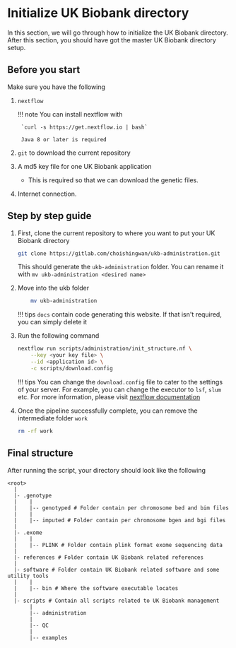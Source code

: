 # Initialize UK Biobank directory
In this section, we will go through how to initialize the UK Biobank directory. 
After this section, you should have got the master UK Biobank directory setup.

## Before you start
Make sure you have the following

1. `nextflow`

    !!! note
        You can install nextflow with 

        `curl -s https://get.nextflow.io | bash`

        Java 8 or later is required
2. `git` to download the current repository
3. A md5 key file for one UK Biobank application
    - This is required so that we can download the genetic files.
4. Internet connection.

## Step by step guide

1. First, clone the current repository to where you want to put your UK Biobank directory

    ```bash
    git clone https://gitlab.com/choishingwan/ukb-administration.git
    ```
    This should generate the `ukb-administration` folder. 
    You can rename it with `mv ukb-administration <desired name>`
    
2. Move into the ukb folder
    ``` bash
        mv ukb-administration
    ```

    !!! tips
        `docs` contain code generating this website. If that isn't required, you can simply delete it

3. Run the following command
    ```bash
    nextflow run scripts/administration/init_structure.nf \
        --key <your key file> \
        --id <application id> \
        -c scripts/download.config
    ```

    !!! tips
        You can change the `download.config` file to cater to the settings of your server. For example, you can change the executor to `lsf`, `slum` etc. For more information, please visit [nextflow documentation](https://www.nextflow.io/docs/latest/executor.html)

4. Once the pipeline successfully complete, you can remove the intermediate folder `work`
    ```bash
    rm -rf work
    ```
## Final structure
After running the script, your directory should look like the following
```
<root>
  |
  |- .genotype
  |    |
  |    |-- genotyped # Folder contain per chromosome bed and bim files
  |    |
  |    |-- imputed # Folder contain per chromosome bgen and bgi files
  |
  |- .exome
  |    |
  |    |-- PLINK # Folder contain plink format exome sequencing data
  |
  |- references # Folder contain UK Biobank related references
  | 
  |- software # Folder contain UK Biobank related software and some utility tools
  |    |
  |    |-- bin # Where the software executable locates
  | 
  |- scripts # Contain all scripts related to UK Biobank management
       |
       |-- administration
       |
       |-- QC
       |
       |-- examples
```